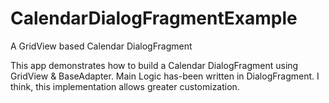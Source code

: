 # CalendarDialogFragmentExample
A GridView based Calendar DialogFragment 

This app demonstrates how to build a Calendar DialogFragment using GridView & BaseAdapter.
Main Logic has-been written in DialogFragment. I think, this implementation allows greater customization.
